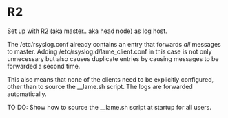 # R2

Set up with R2 (aka master.. aka head node) as log host.

The /etc/rsyslog.conf already contains an entry that forwards *all* messages to master. Adding /etc/rsyslog.d/lame_client.conf in this case is not only unnecessary but also causes duplicate entries by causing messages to be forwarded a second time. 

This also means that none of the clients need to be explicitly configured, other than to source the __lame.sh script.  The logs are forwarded automatically. 

TO DO: Show how to source the __lame.sh script at startup for all users. 
